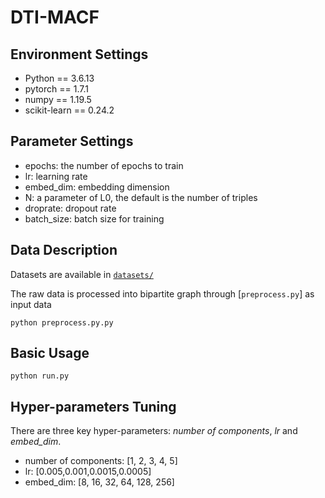 # DTI-MACF




## Environment Settings

* Python == 3.6.13
* pytorch == 1.7.1
* numpy == 1.19.5
* scikit-learn == 0.24.2



## Parameter Settings

- epochs: the number of epochs to train
- lr: learning rate
- embed_dim: embedding dimension
- N: a parameter of L0, the default is the number of triples
- droprate: dropout rate
- batch_size: batch size for training

## Data Description
Datasets are available in [`datasets/`](datasets/)

The raw data is processed into bipartite graph through [`preprocess.py`] as input data
~~~
python preprocess.py.py 
~~~


## Basic Usage
~~~
python run.py 
~~~

## Hyper-parameters Tuning

There are three key hyper-parameters: *number of components*, *lr* and *embed_dim*.

- number of components: [1, 2, 3, 4, 5]
- lr: [0.005,0.001,0.0015,0.0005]
- embed_dim: [8, 16, 32, 64, 128, 256]



